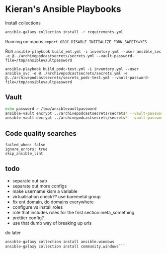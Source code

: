 # Kieran's Ansible Playbooks

Install collections

```bash
ansible-galaxy collection install -r requirements.yml
```

Running on macos
`export OBJC_DISABLE_INITIALIZE_FORK_SAFETY=YES`

Run
`ansible-playbook build_ent.yml -i inventory.yml --user ansible_svc -e @../archivepodcastsecrets/secrets.yml --vault-password-file=/tmp/ansiblevaultpassword`

`ansible-playbook build_podc-test.yml -i inventory.yml --user ansible_svc -e @../archivepodcastsecrets/secrets.yml -e @../archivepodcastsecrets/secrets_podc-test.yml --vault-password-file=/tmp/ansiblevaultpassword`

## Vault

```bash
echo password > /tmp/ansiblevaultpassword
ansible-vault encrypt ../archivepodcastsecrets/secrets* --vault-password-file=/tmp/ansiblevaultpassword
ansible-vault decrypt ../archivepodcastsecrets/secrets* --vault-password-file=/tmp/ansiblevaultpassword
```

## Code quality searches

```text
failed_when: false
ignore_errors: true
skip_ansible_lint
```

## todo

* separate out sab
* separate out more configs
* make username kism a variable
* virtualisation check?? use baremetal group
* fix ent domain, do domains everywhere
* configure vs install roles
* role that includes roles for the first section meta_something
* prettier config?
* use that dumb way of breaking up urls

do later

```bash
ansible-galaxy collection install ansible.windows
ansible-galaxy collection install community.windows```
